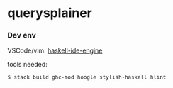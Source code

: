 # querysplainer

### Dev env

VSCode/vim: [haskell-ide-engine](https://github.com/haskell/haskell-ide-engine)

tools needed:

```bash
$ stack build ghc-mod hoogle stylish-haskell hlint
```
